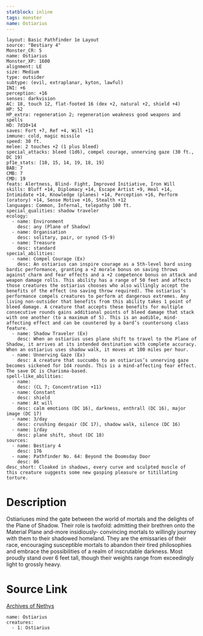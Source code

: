 ```yaml
---
statblock: inline
tags: monster
name: Ostiarius
---
```

```statblock
layout: Basic Pathfinder 1e Layout
source: "Bestiary 4"
Monster_CR: 5
name: Ostiarius
Monster_XP: 1600
alignment: LE
size: Medium
type: outsider
subtype: (evil, extraplanar, kyton, lawful)
INI: +6
perception: +16
senses: darkvision
AC: 18, touch 12, flat-footed 16 (dex +2, natural +2, shield +4)
HP: 52
HP_extra: regeneration 2; regeneration weakness good weapons and spells
HD: 7d10+14
saves: Fort +7, Ref +4, Will +11
immune: cold, magic missile
speed: 30 ft.
melee: 2 touches +2 (1 plus bleed)
special_attacks: bleed (1d6), compel courage, unnerving gaze (30 ft., DC 19)
pf1e_stats: [10, 15, 14, 19, 18, 19]
BAB: 7
CMB: 7
CMD: 19
feats: Alertness, Blind- Fight, Improved Initiative, Iron Will
skills: Bluff +14, Diplomacy +14, Escape Artist +9, Heal +14, Intimidate +14, Knowledge (planes) +14, Perception +16, Perform (oratory) +14, Sense Motive +16, Stealth +12
languages: Common, Infernal, telepathy 100 ft.
special_qualities: shadow traveler
ecology:
  - name: Environment
    desc: any (Plane of Shadow)
  - name: Organisation
    desc: solitary, pair, or synod (5-9)
  - name: Treasure
    desc: standard
special_abilities:
  - name: Compel Courage (Ex)
    desc: An ostiarius can inspire courage as a 5th-level bard using bardic performance, granting a +2 morale bonus on saving throws against charm and fear effects and a +2 competence bonus on attack and weapon damage rolls. This ability has a range of 50 feet and affects those creatures the ostiarius chooses who also willingly accept the benefits of the effect (no saving throw required). The ostiarius’s performance compels creatures to perform at dangerous extremes. Any living non-outsider that benefits from this ability takes 1 point of bleed damage. A creature that accepts these benefits for multiple consecutive rounds gains additional points of bleed damage that stack with one another (to a maximum of 5). This is an audible, mind-affecting effect and can be countered by a bard’s countersong class feature.
  - name: Shadow Traveler (Ex)
    desc: When an ostiarius uses plane shift to travel to the Plane of Shadow, it arrives at its intended destination with complete accuracy. When an ostiarius uses shadow walk, it moves at 100 miles per hour.
  - name: Unnerving Gaze (Ex)
    desc: A creature that succumbs to an ostiarius’s unnerving gaze becomes sickened for 1d4 rounds. This is a mind-affecting fear effect. The save DC is Charisma-based.
spell-like_abilities:
  - name:
    desc: (CL 7; Concentration +11)
  - name: Constant
    desc: shield
  - name: At will
    desc: calm emotions (DC 16), darkness, enthrall (DC 16), major image (DC 17)
  - name: 3/day
    desc: crushing despair (DC 17), shadow walk, silence (DC 16)
  - name: 1/day
    desc: plane shift, shout (DC 18)
sources:
  - name: Bestiary 4
    desc: 176
  - name: Pathfinder No. 64: Beyond the Doomsday Door
    desc: 86
desc_short: Cloaked in shadows, every curve and sculpted muscle of this creature suggests some new gasping pleasure or titillating torture.
```
# Description
Ostiariuses mind the gate between the world of mortals and the delights of the Plane of Shadow. Their role is twofold: admitting their brethren onto the Material Plane and-more insidiously- convincing mortals to willingly journey with them to their shadowed homeland. They are the emissaries of their race, encouraging susceptible mortals to abandon their tired philosophies and embrace the possibilities of a realm of inscrutable darkness. Most proudly stand over 6 feet tall, though their weights range from exceedingly light to grossly heavy.
# Source Link
[Archives of Nethys](https://aonprd.com/MonsterDisplay.aspx?ItemName=Ostiarius)
```encounter-table
name: Ostiarius
creatures:
  - 1: Ostiarius
```
